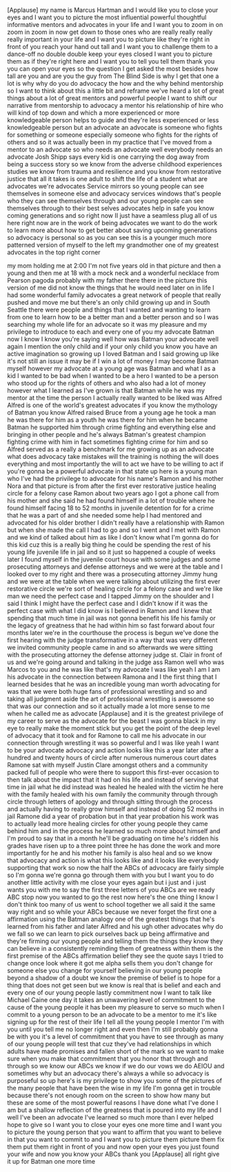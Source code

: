 
[Applause]
my name is Marcus Hartman and I would
like you to close your eyes and I want
you to picture the most influential
powerful thoughtful informative mentors
and advocates in your life and I want
you to zoom in on zoom in zoom in now
get down to those ones who are really
really really really important in your
life and I want you to picture like
they&#39;re right in front of you reach your
hand out tall and I want you to
challenge them to a dance-off no double
double keep your eyes closed I want you
to picture them as if they&#39;re right here
and I want you to tell you tell them
thank you you can open your eyes so the
question I get asked the most besides
how tall are you
and are you the guy from The Blind Side
is why I get that one a lot is why why
do you do advocacy the how and the why
behind mentorship so I want to think
about this a little bit and reframe
we&#39;ve heard a lot of great things about
a lot of great mentors and powerful
people I want to shift our narrative
from mentorship to advocacy a mentor his
relationship of hire who will kind of
top down and which a more experienced or
more knowledgeable person helps to guide
and they&#39;re less experienced or less
knowledgeable person but an advocate an
advocate is someone who fights for
something or someone especially someone
who fights for the rights of others and
so it was actually been in my practice
that I&#39;ve moved from a mentor to an
advocate so who needs an advocate well
everybody needs an advocate Josh Shipp
says every kid is one carrying the dog
away from being a success story so we
know from the adverse childhood
experiences studies we know from trauma
and resilience and you know from
restorative justice that all it takes is
one adult to shift the life of a student
what are advocates we&#39;re advocates
Service mirrors so young people can see
themselves in someone else and advocacy
services windows that&#39;s people who they
can see themselves through and our young
people can see themselves through to
their best selves advocates help in
safe you know coming generations and so
right now II just have a seamless plug
all of us here right now are in the work
of being advocates we want to do the
work to learn more about how to get
better about saving upcoming generations
so advocacy is personal so as you can
see this is a younger much more
patterned version of myself to the left
my grandmother one of my greatest
advocates in the top right corner

my mom holding me at 2:00 I&#39;m not five
years old in that picture and then a
young and then me at 18 with a mock neck
and a wonderful necklace from Pearson
pagoda probably with my father there
there in the picture this version of me
did not know the things that he would
need later on in life I had some
wonderful family advocates a great
network of people that really pushed and
move me but there&#39;s an only child
growing up and in South Seattle
there were people and things that I
wanted and wanting to learn from one to
learn how to be a better man and a
better person and so I was searching my
whole life for an advocate so it was my
pleasure and my privilege to introduce
to each and every one of you my advocate
Batman now I know I know you&#39;re saying
well how was Batman your advocate well
again I mention the only child and if
your only child you know you have an
active imagination so growing up I loved
Batman and I said growing up like it&#39;s
not still an issue it may be if I win a
lot of money I may become Batman myself
however my advocate at a young age was
Batman and what I as a kid I wanted to
be bad when I wanted to be a hero I
wanted to be a person who stood up for
the rights of others and who also had a
lot of money however what I learned as
I&#39;ve grown is that Batman while he was
my mentor at the time the person I
actually really wanted to be liked was
Alfred Alfred is one of the world&#39;s
greatest advocates if you know the
mythology of Batman you know Alfred
raised Bruce from a young age he took a
man he was there for him as a youth he
was there for him when he became Batman
he supported him through crime fighting
and everything else and bringing in
other people and he&#39;s always Batman&#39;s
greatest champion fighting crime with
him in fact sometimes fighting crime for
him and so Alfred served as a really a
benchmark for me growing up as an
advocate what does advocacy take
mistakes will the training is nothing
the will does everything and most
importantly the will to act we have to
be willing to act if you&#39;re gonna be a
powerful advocate in that state up here
is a young man who I&#39;ve had the
privilege to advocate for his name&#39;s
Ramon and his mother Nora and that
picture is from after the first ever
restorative justice healing circle for a
felony case Ramon about two years ago I
got a phone call from his mother and she
said he had found himself in a lot of
trouble where he found himself facing 18
to 52 months in juvenile detention for
for a crime that he was a part of and
she needed some help I had mentored and
advocated for his older brother I didn&#39;t
really have a relationship with Ramon
but when she made the call I had to go
and so I went and I met with Ramon and
we kind of talked about him as like I
don&#39;t know what I&#39;m gonna do for this
kid cuz this is a really big thing he
could be spending the rest of his young
life juvenile life in jail and so it
just so happened a couple of weeks later
I found myself in the juvenile court
house with some judges and some
prosecuting attorneys and defense
attorneys and we were at the table and I
looked over to my right and there was a
prosecuting attorney Jimmy hung and we
were at the table when we were talking
about utilizing the first ever
restorative circle we&#39;re sort of healing
circle for a felony case and we&#39;re like
man we need the perfect case and I
tapped Jimmy on the shoulder and I said
I think I might have the perfect case
and I didn&#39;t know if it was the perfect
case with what I did know is I believed
in Ramon and I knew that spending that
much time in jail was not gonna benefit
his life his family or the legacy of
greatness that he had within him so fast
forward about four months later we&#39;re in
the courthouse the process is begun
we&#39;ve done the first hearing with the
judge transformative in a way that was
very different we invited community
people came in and so afterwards we were
sitting with the prosecuting attorney
the defense attorney judge st. Clair in
front of us and we&#39;re going around and
talking in the judge ass Ramon well who
was Marcos to you and he was like that&#39;s
my advocate I was like yeah I am I am
his advocate in the connection between
Ramona and I the first thing that I
learned besides that he was an
incredible young man worth advocating
for was that we were both huge fans of
professional wrestling
and so and
taking all judgment aside the art of
professional wrestling is awesome so
that was our connection and so it
actually made a lot more sense to me
when he called me as advocate
[Applause]
and it is the greatest privilege of my
career to serve as the advocate for the
beast I was gonna black in my eye to
really make the moment stick but you get
the point of the deep level of advocacy
that it took and for Ramone to call me
his advocate in our connection through
wrestling it was so powerful and I was
like yeah I want to be your advocate
advocacy and action looks like this a
year later after a hundred and twenty
hours of circle after numerous numerous
court dates Ramone sat with myself
Justin Clare amongst others and a
community packed full of people who were
there to support this first-ever
occasion to then talk about the impact
that it had on his life and instead of
serving that time in jail what he did
instead was healed he healed with the
victim he here with the family healed
with his own family the community
through through circle through letters
of apology and through sitting through
the process and actually having to
really grow himself and instead of doing
52 months in jail Ramone did a year of
probation but in that year probation his
work was to actually lead more healing
circles for other young people they came
behind him and in the process he learned
so much more about himself and I&#39;m proud
to say that in a month he&#39;ll be
graduating on time he&#39;s ridden his
grades have risen up to a three point
three he has done the work and more
importantly for he and his mother his
family is also heal and so we know that
advocacy and action is what this looks
like and it looks like everybody
supporting that work so now the half the
ABCs of advocacy are fairly simple so
I&#39;m gonna we&#39;re gonna go through them
with you but I want you to do another
little activity with me close your eyes
again but i just and i just wants you
with me to say the first three letters
of you ABCs are we ready
ABC stop now you wanted to go the rest
now here&#39;s the one thing I know I don&#39;t
think too many of us went to school
together we all said it the same way
right and so while your ABCs because we
never forget the first one a affirmation
using the Batman analogy one of the
greatest things that he&#39;s learned from
his father and later Alfred and his ugh
other advocates why do we fall so we can
learn to pick ourselves back up being
affirmative and they&#39;re firming our
young people and telling them the things
they know they can believe in a
consistently reminding them of greatness
within them is the first premise of the
ABCs affirmation belief they see the
quote says I tried to change once look
where it got me
alpha sells them you don&#39;t change for
someone else you change for yourself
believing in our young people beyond a
shadow of a doubt we know the premise of
belief is to hope for a thing that does
not get seen but we know is real that is
belief and each and every one of our
young people
lastly commitment
now I want to talk like Michael Caine
one day it takes an unwavering level of
commitment to the cause of the young
people it has been my pleasure to serve
so much when I commit to a young person
to be an advocate to be a mentor to me
it&#39;s like signing up for the rest of
their life I tell all the young people I
mentor I&#39;m with you until you tell me no
longer right and even then I&#39;m still
probably gonna be with you it&#39;s a level
of commitment that you have to see
through as many of our young people will
test that cuz they&#39;ve had relationships
in which adults have made promises and
fallen short of the mark so we want to
make sure when you make that commitment
that you honor that through and through
so we know our ABCs we know if we do our
vows we do AEIOU and sometimes why but
an advocacy there&#39;s always a while so
advocacy is purposeful so up here&#39;s is
my privilege to show you some of the
pictures of the many people that have
been the wise in my life I&#39;m gonna get
in trouble because there&#39;s not enough
room on the screen to show how many but
these are some of the most powerful
reasons I have done what I&#39;ve done I am
but a shallow reflection of the
greatness that is poured into my life
and I well I&#39;ve been an advocate I&#39;ve
learned so much more than I ever helped
hope to give so I want you to close your
eyes one more time and I want you to
picture the young person that you want
to affirm that you want to believe in
that you want to commit to and I want
you to picture them picture them fix
them put them right in front of you and
now open your eyes you just found your
wife and now you know your ABCs thank
you
[Applause]
all right give it up for Batman one more
time
